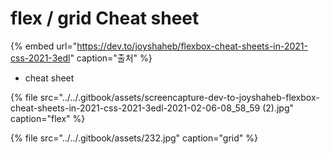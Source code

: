 # flex / grid Cheat sheet

{% embed url="https://dev.to/joyshaheb/flexbox-cheat-sheets-in-2021-css-2021-3edl" caption="출처" %}

* cheat sheet 

{% file src="../../.gitbook/assets/screencapture-dev-to-joyshaheb-flexbox-cheat-sheets-in-2021-css-2021-3edl-2021-02-06-08\_58\_59 \(2\).jpg" caption="flex" %}

{% file src="../../.gitbook/assets/232.jpg" caption="grid" %}





